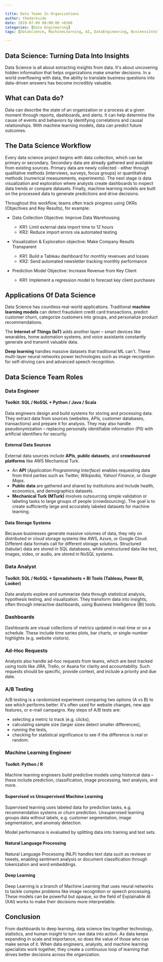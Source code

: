 ```yaml
---

title: Data Teams In Organizations
author: thedarkside
date: 2019-07-09 00:00:00 +0100
categories: [Data Engineering]
tags: [DataScience, MachineLearning, AI, DataEngineering, BusinessIntelligence]

---
```


## Data Science: Turning Data Into Insights

Data Science is all about extracting insights from data. It's about uncovering hidden information that helps organizations make smarter decisions. In a world overflowing with data, the ability to translate business questions into data-driven answers has become incredibly valuable.

## What can Data do?

Data can describe the state of an organization or a process at a given moment through reports, dashboards, and alerts. It can help determine the cause of events and behaviors by identifying correlations and causal relationships. With machine learning models, data can predict future outcomes.

## The Data Science Workflow

Every data science project begins with data collection, which can be primary or secondary. Secondary data are already gathered and available from existing sources. Primary data are newly collected - either through qualitative methods (interviews, surveys, focus groups) or quantitative methods (numerical measurements, experiments). The next stage is data visualization and exploration where analysts create dashboards to inspect data trends or compare datasets. Finally, machine learning models are built on the processed data to generate predictions and drive decisions.

Throughout this workflow, teams often track progress using OKRs (Objectives and Key Results), for example:

* Data Collection Objective: Improve Data Warehousing

  * KR1: Limit external data import time to 12 hours
  * KR2: Reduce import errors via automated testing

* Visualization & Exploration objective: Make Company Results Transparent

  * KR1: Build a Tableau dashboard for monthly revenues and losses
  * KR2: Send automated newsletter tracking monthly performance

* Prediction Model Objective: Increase Revenue from Key Client

  * KR1: Implement a regression model to forecast key client purchases

## Applications Of Data Science

Data Science has countless real-world applications. Traditional **machine learning models** can detect fraudulent credit card transactions, predict customer churn, categorize customers into groups, and personalize product recommendations.

The **Internet of Things (IoT)** adds another layer – smart devices like wearables, home automation systems, and voice assistants constantly generate and transmit valuable data.

**Deep learning** handles massive datasets that traditional ML can't. These multi-layer neural networks power technologies such as image recognition for self-driving cars and advanced speech recognition.

## Data Science Team Roles

### Data Engineer

#### Toolkit: SQL / NoSQL + Python / Java / Scala

Data engineers design and build systems for storing and processing data. They extract data from sources (websites, APIs, customer databases, transactions) and prepare it for analysis. They may also handle pseudonymization – replacing personally identifiable information (PII) with artificial identifiers for security.

#### External Data Sources

External data sources include **APIs**, **public datasets**, and **crowdsourced platforms** like AWS Mechanical Turk.

* An **API** (*Application Programming Interface*) enables requesting data from third parties such as *Twitter, Wikipedia, Yahoo! Finance*, or *Google Maps*.
* **Public data** are gathered and shared by institutions and include health, economics, and demographics datasets.
* **Mechanical Turk (MTurk)** involves outsourcing simple validation or labeling tasks to large groups of people (crowdsourcing). The goal is to create sufficiently large and accurately labeled datasets for machine learning.

#### Data Storage Systems

Because businesses generate massive volumes of data, they rely on distributed or cloud storage systems like AWS, Azure, or Google Cloud. Different data formats call for different storage solutions. Structured (tabular) data are stored in SQL databases, while unstructured data like text, images, video, or audio, are stored in NoSQL systems.

### Data Analyst

#### Toolkit: SQL / NoSQL + Spreadsheets + BI Tools (Tableau, Power BI, Looker)

Data analysts explore and summarize data through statistical analysis, hypothesis testing, and visualization. They transform data into insights, often through interactive dashboards, using Business Intelligence (BI) tools.

### Dashboards

Dashboards are visual collections of metrics updated in real-time or on a schedule. These include time series plots, bar charts, or single-number highlights (e.g. website visitors). 

### Ad-Hoc Requests

Analysts also handle ad-hoc requests from teams, which are best tracked using tools like JIRA, Trello, or Asana for clarity and accountability. Such requests should be specific, provide context, and include a priority and due date. 

### A/B Testing

A/B testing is a randomized experiment comparing two options (A vs B) to see which performs better. It's often used for website changes, new app features, or e-mail campaigns. Key steps of A/B tests are:

* selecting a metric to track (e.g. clicks),
* calculating sample size (larger sizes detect smaller differences),
* running the tests,
* checking for statistical significance to see if the difference is real or random.

### Machine Learning Engineer

#### Toolkit: Python / R

Machine learning engineers build predictive models using historical data – these include prediction, classification, image processing, text analysis, and more.

#### Supervised vs Unsupervised Machine Learning

Supervised learning uses labeled data for prediction tasks, e.g. recommendation systems or churn prediction. Unsupervised learning groups data without labels, e.g. customer segmentation, image segmentation, and anomaly detection.

Model performance is evaluated by splitting data into training and test sets.

#### Natural Language Processing

Natural Language Processing (NLP) handles text data such as reviews or tweets, enabling sentiment analysis or document classification through tokenization and word embeddings.

#### Deep Learning

Deep Learning is a branch of Machine Learning that uses neural networks to tackle complex problems like image recognition or speech processing. These models can be powerful but opaque, so the field of Explainable AI (XAI) works to make their decisions more interpretable.

## Conclusion

From dashboards to deep learning, data science ties together technology, statistics, and human insight to turn raw data into action. As data keeps expanding in scale and importance, so does the value of those who can make sense of it. When data engineers, analysts, and machine learning specialists work together, they create a continuous loop of learning that drives better decisions across the organization.
